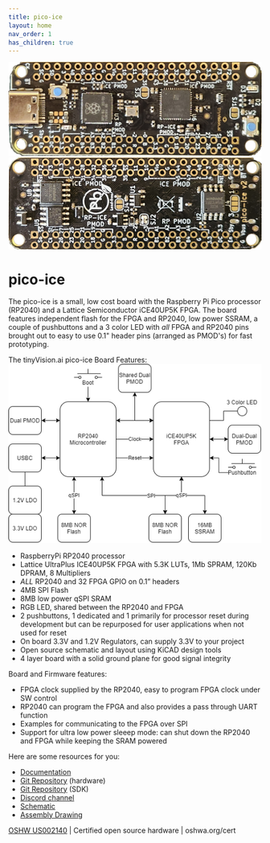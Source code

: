 ```yaml
---
title: pico-ice
layout: home
nav_order: 1
has_children: true
---
```


![](images/pico_ice_v2_front.jpg)
![](images/pico_ice_v2_back.jpg)

# pico-ice

The pico-ice is a small, low cost board with the Raspberry Pi Pico processor (RP2040) and a Lattice Semiconductor iCE40UP5K FPGA. The board features independent flash for the FPGA and RP2040, low power SSRAM, a couple of pushbuttons and a 3 color LED with _all_ FPGA and RP2040 pins brought out to easy to use 0.1" header pins (arranged as PMOD's) for fast prototyping.

The tinyVision.ai pico-ice Board Features:
![](images/pico_ice_blocks.png)

* RaspberryPi RP2040 processor
* Lattice UltraPlus ICE40UP5K FPGA with 5.3K LUTs, 1Mb SPRAM, 120Kb DPRAM, 8 Multipliers
* _ALL_ RP2040 and 32 FPGA GPIO on 0.1” headers
* 4MB SPI Flash
* 8MB low power qSPI SRAM
* RGB LED, shared between the RP2040 and FPGA
* 2 pushbuttons, 1 dedicated and 1 primarily for processor reset during development but can be repurposed for user applications when not used for reset
* On board 3.3V and 1.2V Regulators, can supply 3.3V to your project
* Open source schematic and layout using KiCAD design tools
* 4 layer board with a solid ground plane for good signal integrity

Board and Firmware features:

* FPGA clock supplied by the RP2040, easy to program FPGA clock under SW control
* RP2040 can program the FPGA and also provides a pass through UART function
* Examples for communicating to the FPGA over SPI
* Support for ultra low power sleeep mode: can shut down the RP2040 and FPGA while keeping the SRAM powered

Here are some resources for you:

* [Documentation](http://pico-ice.tinyvision.ai/)
* [Git Repository](https://github.com/tinyvision-ai-inc/pico-ice) (hardware)
* [Git Repository](https://github.com/tinyvision-ai-inc/pico-ice-sdk) (SDK)
* [Discord channel](https://discord.gg/3qbXujE)
* [Schematic](https://raw.githubusercontent.com/tinyvision-ai-inc/pico-ice/main/Board/Rev2/pico-ice.pdf)
* [Assembly Drawing](https://htmlpreview.github.io/?https://github.com/tinyvision-ai-inc/pico-ice/blob/main/Board/Rev2/bom/ibom.html)

[OSHW US002140](https://certification.oshwa.org/us002140.html) |  Certified open source hardware | oshwa.org/cert